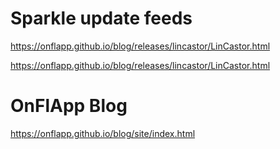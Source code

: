 # Sparkle update feeds

https://onflapp.github.io/blog/releases/lincastor/LinCastor.html

https://onflapp.github.io/blog/releases/lincastor/LinCastor.html

# OnFlApp Blog

https://onflapp.github.io/blog/site/index.html
